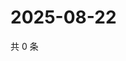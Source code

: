 # 2025-08-22

共 0 条

<!-- BEGIN ZHIHUVIDEO -->
<!-- 最后更新时间 Fri Aug 22 2025 07:10:57 GMT+0800 (China Standard Time) -->

<!-- END ZHIHUVIDEO -->
